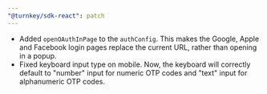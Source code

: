 ```yaml
---
"@turnkey/sdk-react": patch
---
```


- Added `openOAuthInPage` to the `authConfig`. This makes the Google, Apple and Facebook login pages replace the current URL, rather than opening in a popup.
- Fixed keyboard input type on mobile. Now, the keyboard will correctly default to "number" input for numeric OTP codes and "text" input for alphanumeric OTP codes.
